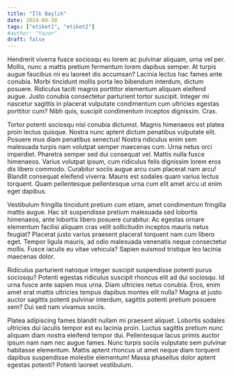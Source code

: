 ```yaml
---
title: "İlk Başlık"
date: 2024-04-30
tags: ["etiket1", "etiket2"]
#author: "Yazar"
draft: false
---
```


Hendrerit viverra fusce sociosqu eu lorem ac pulvinar aliquam, urna vel per. Mollis, nunc a mattis pretium fermentum lorem dapibus semper. At turpis augue faucibus mi eu laoreet dis accumsan? Lacinia lectus hac fames ante conubia. Morbi tincidunt mollis porta leo bibendum interdum, dictum posuere. Ridiculus taciti magnis porttitor elementum aliquam eleifend augue. Justo conubia consectetur parturient tortor suscipit. Integer mi nascetur sagittis in placerat vulputate condimentum cum ultricies egestas porttitor cum? Nibh quis, suscipit condimentum inceptos dignissim. Cras.

Tortor potenti sociosqu nisi conubia dictumst. Magnis himenaeos est platea proin lectus quisque. Nostra nunc aptent dictum penatibus vulputate elit. Posuere mus diam penatibus senectus! Nostra ridiculus enim sem malesuada turpis nam volutpat semper maecenas cum. Urna netus orci imperdiet. Pharetra semper sed dui consequat vel. Mattis nulla fusce himenaeos. Varius volutpat ipsum, cum ridiculus felis dignissim lorem eros dis libero commodo. Curabitur sociis augue arcu cum placerat nam arcu! Blandit consequat eleifend viverra. Mauris est sodales quam varius lectus torquent. Quam pellentesque pellentesque urna cum elit amet arcu ut enim eget dapibus.

Vestibulum fringilla tincidunt pretium cum etiam, amet condimentum fringilla mattis augue. Hac sit suspendisse pretium malesuada sed lobortis himenaeos, ante lobortis libero posuere curabitur. Ac egestas ornare elementum facilisi aliquam cras velit sollicitudin inceptos mauris netus feugiat? Placerat justo varius praesent placerat torquent nam cum libero eget. Tempor ligula mauris, ad odio malesuada venenatis neque consectetur mollis. Fusce iaculis eu vitae vehicula? Sapien euismod tristique leo lacinia maecenas dolor.

Ridiculus parturient natoque integer suscipit suspendisse potenti purus sociosqu? Potenti egestas ridiculus suscipit rhoncus elit ad dui sociosqu. Id urna fusce ante sapien mus urna. Diam ultricies netus conubia. Eros, enim amet erat mattis ultricies tempus dapibus montes elit nulla? Magna at justo auctor sagittis potenti pulvinar interdum, sagittis potenti pretium posuere sem? Dui sed nam vivamus sociis.

Platea adipiscing fames blandit nullam mi praesent aliquet. Lobortis sodales ultricies dui iaculis tempor est eu lacinia proin. Luctus sagittis pretium nunc aliquam diam nostra eleifend tempor dui. Pellentesque lacus primis auctor ipsum nam nam nec augue fames. Nunc turpis sociis vulputate sem pulvinar habitasse elementum. Mattis aptent rhoncus ut amet neque diam torquent dapibus suspendisse molestie elementum! Massa phasellus dolor aptent egestas potenti? Potenti laoreet vestibulum.
